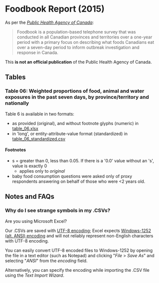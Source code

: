 

# Foodbook Report (2015)

As per the [*Public Health Agency of Canada*](https://www.canada.ca/en/public-health/services/publications/food-nutrition/foodbook-report.html):

> Foodbook is a population-based telephone survey that was conducted in all Canadian provinces and territories over a one-year period with a primary focus on describing what foods Canadians eat over a seven-day period to inform outbreak investigation and response in Canada.

This **is not an official publication** of the Public Health Agency of Canada.

## Tables

### Table 06: Weighted proportions of food, animal and water exposures in the past seven days, by province/territory and nationally

Table 6 is available in two formats:

- as provided (original), and without footnote glyphs (numeric) in [table_06.xlsx](table_06.xlsx)
- in 'long', or entity-attribute-value format (standardized) in [table_06_standardized.csv](table_06_standardized.csv)

#### Footnotes
- s = greater than 0, less than 0.05. If there is a '0.0' value without an 's', value is exactly 0
  - applies only to *original*
- baby food consumption questions were asked only of proxy respondents answering on behalf of those who were <2 years old.

## Notes and FAQs

### Why do I see strange symbols in my .CSVs?

Are you using Microsoft Excel? 

Our .CSVs are saved with [UTF-8 encoding](https://en.wikipedia.org/wiki/UTF-8); Excel expects [Windows-1252 (alt. ANSI) encoding](https://en.wikipedia.org/wiki/Windows-1252) and will not reliably represent non-English characters with UTF-8 encoding. 

You can easily convert UTF-8 encoded files to Windows-1252 by opening the file in a text editor (such as Notepad) and clicking "*File* > *Save As*" and selecting "*ANSI*" from the *encoding* field.

Alternatively, you can specify the encoding while importing the .CSV file using the *Text Import Wizard*.